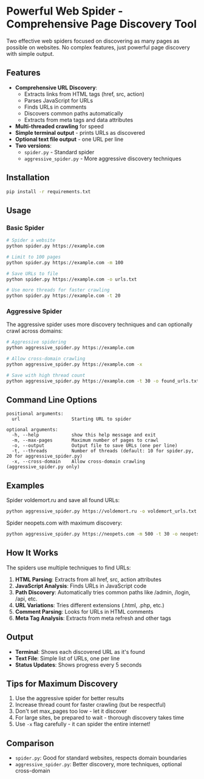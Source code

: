 # Powerful Web Spider - Comprehensive Page Discovery Tool

Two effective web spiders focused on discovering as many pages as possible on websites. No complex features, just powerful page discovery with simple output.

## Features

- **Comprehensive URL Discovery**:
  - Extracts links from HTML tags (href, src, action)
  - Parses JavaScript for URLs
  - Finds URLs in comments
  - Discovers common paths automatically
  - Extracts from meta tags and data attributes
- **Multi-threaded crawling** for speed
- **Simple terminal output** - prints URLs as discovered
- **Optional text file output** - one URL per line
- **Two versions**:
  - `spider.py` - Standard spider
  - `aggressive_spider.py` - More aggressive discovery techniques

## Installation

```bash
pip install -r requirements.txt
```

## Usage

### Basic Spider

```bash
# Spider a website
python spider.py https://example.com

# Limit to 100 pages
python spider.py https://example.com -m 100

# Save URLs to file
python spider.py https://example.com -o urls.txt

# Use more threads for faster crawling
python spider.py https://example.com -t 20
```

### Aggressive Spider

The aggressive spider uses more discovery techniques and can optionally crawl across domains:

```bash
# Aggressive spidering
python aggressive_spider.py https://example.com

# Allow cross-domain crawling
python aggressive_spider.py https://example.com -x

# Save with high thread count
python aggressive_spider.py https://example.com -t 30 -o found_urls.txt
```

## Command Line Options

```
positional arguments:
  url                   Starting URL to spider

optional arguments:
  -h, --help            show this help message and exit
  -m, --max-pages       Maximum number of pages to crawl
  -o, --output          Output file to save URLs (one per line)
  -t, --threads         Number of threads (default: 10 for spider.py, 20 for aggressive_spider.py)
  -x, --cross-domain    Allow cross-domain crawling (aggressive_spider.py only)
```

## Examples

Spider voldemort.ru and save all found URLs:
```bash
python aggressive_spider.py https://voldemort.ru -o voldemort_urls.txt
```

Spider neopets.com with maximum discovery:
```bash
python aggressive_spider.py https://neopets.com -m 500 -t 30 -o neopets_urls.txt
```

## How It Works

The spiders use multiple techniques to find URLs:

1. **HTML Parsing**: Extracts from all href, src, action attributes
2. **JavaScript Analysis**: Finds URLs in JavaScript code
3. **Path Discovery**: Automatically tries common paths like /admin, /login, /api, etc.
4. **URL Variations**: Tries different extensions (.html, .php, etc.)
5. **Comment Parsing**: Looks for URLs in HTML comments
6. **Meta Tag Analysis**: Extracts from meta refresh and other tags

## Output

- **Terminal**: Shows each discovered URL as it's found
- **Text File**: Simple list of URLs, one per line
- **Status Updates**: Shows progress every 5 seconds

## Tips for Maximum Discovery

1. Use the aggressive spider for better results
2. Increase thread count for faster crawling (but be respectful)
3. Don't set max_pages too low - let it discover
4. For large sites, be prepared to wait - thorough discovery takes time
5. Use `-x` flag carefully - it can spider the entire internet!

## Comparison

- `spider.py`: Good for standard websites, respects domain boundaries
- `aggressive_spider.py`: Better discovery, more techniques, optional cross-domain